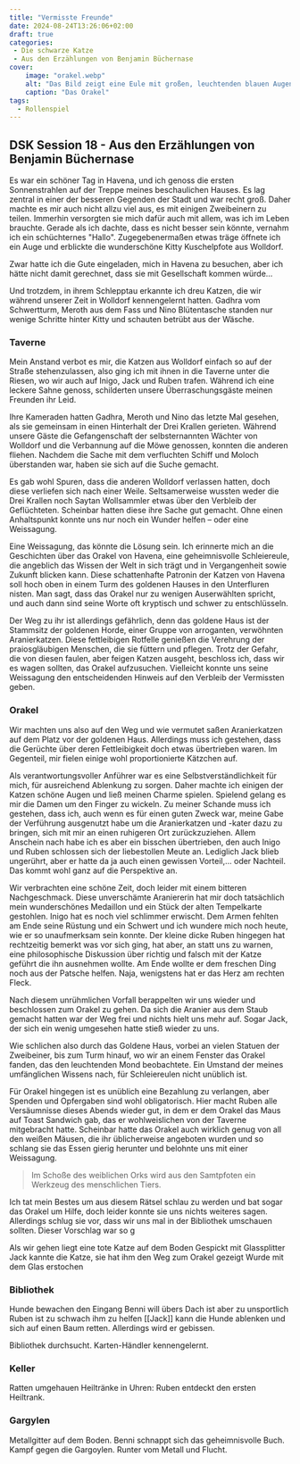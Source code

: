 ```yaml
---
title: "Vermisste Freunde"
date: 2024-08-24T13:26:06+02:00
draft: true
categories:
 - Die schwarze Katze
 - Aus den Erzählungen von Benjamin Büchernase
cover:
    image: "orakel.webp"
    alt: "Das Bild zeigt eine Eule mit großen, leuchtenden blauen Augen, die auf einem Fensterbrett in einer alten Steinruine sitzt. Die Szene wird von einem hellen Vollmond im Hintergrund erleuchtet, der durch das Fenster scheint und die Umgebung in ein sanftes, bläuliches Licht taucht. Die Eule ist detailliert dargestellt, mit schimmernden blauen und weißen Federn, die im Licht des Mondes glitzern. Die Umgebung um die Eule herum ist dunkel und geheimnisvoll, was eine mystische und magische Atmosphäre erzeugt."
    caption: "Das Orakel"
tags:
  - Rollenspiel
---
```


## DSK Session 18 - Aus den Erzählungen von Benjamin Büchernase

Es war ein schöner Tag in Havena, und ich genoss die ersten Sonnenstrahlen auf der Treppe meines beschaulichen Hauses. Es lag zentral in einer der besseren Gegenden der Stadt und war recht groß. Daher machte es mir auch nicht allzu viel aus, es mit einigen Zweibeinern zu teilen. Immerhin versorgten sie mich dafür auch mit allem, was ich im Leben brauchte. Gerade als ich dachte, dass es nicht besser sein könnte, vernahm ich ein schüchternes "Hallo". Zugegebenermaßen etwas träge öffnete ich ein Auge und erblickte die wunderschöne Kitty Kuschelpfote aus Wolldorf.

Zwar hatte ich die Gute eingeladen, mich in Havena zu besuchen, aber ich hätte nicht damit gerechnet, dass sie mit Gesellschaft kommen würde…

Und trotzdem, in ihrem Schlepptau erkannte ich dreu Katzen, die wir während unserer Zeit in Wolldorf kennengelernt hatten. Gadhra vom Schwertturm, Meroth aus dem Fass und Nino Blütentasche standen nur wenige Schritte hinter Kitty und schauten betrübt aus der Wäsche.

### Taverne

Mein Anstand verbot es mir, die Katzen aus Wolldorf einfach so auf der Straße stehenzulassen, also ging ich mit ihnen in die Taverne unter die Riesen, wo wir auch auf Inigo, Jack und Ruben trafen. Während ich eine leckere Sahne genoss, schilderten unsere Überraschungsgäste meinen Freunden ihr Leid.

Ihre Kameraden hatten Gadhra, Meroth und Nino das letzte Mal gesehen, als sie gemeinsam in einen Hinterhalt der Drei Krallen gerieten. Während unsere Gäste die Gefangenschaft der selbsternannten Wächter von Wolldorf und die Verbannung auf die Möwe genossen, konnten die anderen fliehen. Nachdem die Sache mit dem verfluchten Schiff und Moloch überstanden war, haben sie sich auf die Suche gemacht.

Es gab wohl Spuren, dass die anderen Wolldorf verlassen hatten, doch diese verliefen sich nach einer Weile. Seltsamerweise wussten weder die Drei Krallen noch Saytan Wollsammler etwas über den Verbleib der Geflüchteten. Scheinbar hatten diese ihre Sache gut gemacht. Ohne einen Anhaltspunkt konnte uns nur noch ein Wunder helfen – oder eine Weissagung.

Eine Weissagung, das könnte die Lösung sein. Ich erinnerte mich an die Geschichten über das Orakel von Havena, eine geheimnisvolle Schleiereule, die angeblich das Wissen der Welt in sich trägt und in Vergangenheit sowie Zukunft blicken kann. Diese schattenhafte Patronin der Katzen von Havena soll hoch oben in einem Turm des goldenen Hauses in den Unterfluren nisten. Man sagt, dass das Orakel nur zu wenigen Auserwählten spricht, und auch dann sind seine Worte oft kryptisch und schwer zu entschlüsseln.

Der Weg zu ihr ist allerdings gefährlich, denn das goldene Haus ist der Stammsitz der goldenen Horde, einer Gruppe von arroganten, verwöhnten Aranierkatzen. Diese fettleibigen Rotfelle genießen die Verehrung der praiosgläubigen Menschen, die sie füttern und pflegen. Trotz der Gefahr, die von diesen faulen, aber feigen Katzen ausgeht, beschloss ich, dass wir es wagen sollten, das Orakel aufzusuchen. Vielleicht konnte uns seine Weissagung den entscheidenden Hinweis auf den Verbleib der Vermissten geben. 

### Orakel

Wir machten uns also auf den Weg und wie vermutet saßen Aranierkatzen auf dem Platz vor der goldenen Haus. Allerdings muss ich gestehen, dass die Gerüchte über deren Fettleibigkeit doch etwas übertrieben waren. Im Gegenteil, mir fielen einige wohl proportionierte Kätzchen auf.

Als verantwortungsvoller Anführer war es eine Selbstverständlichkeit für mich, für ausreichend Ablenkung zu sorgen. Daher machte ich einigen der Katzen schöne Augen und ließ meinen Charme spielen. Spielend gelang es mir die Damen um den Finger zu wickeln. Zu meiner Schande muss ich gestehen, dass ich, auch wenn es für einen guten Zweck war, meine Gabe der Verführung ausgenutzt habe um die Aranierkatzen und -kater dazu zu bringen, sich mit mir an einen ruhigeren Ort zurückzuziehen. Allem Anschein nach habe ich es aber ein bisschen übertrieben, den auch Inigo und Ruben schlossen sich der liebestollen Meute an. Lediglich Jack blieb ungerührt, aber er hatte da ja auch einen gewissen Vorteil,... oder Nachteil. Das kommt wohl ganz auf die Perspektive an.

Wir verbrachten eine schöne Zeit, doch leider mit einem bitteren Nachgeschmack. Diese unverschämte Araniererin hat mir doch tatsächlich mein wunderschönes Medaillon und ein Stück der alten Tempelkarte gestohlen. Inigo hat es noch viel schlimmer erwischt. Dem Armen fehlten am Ende seine Rüstung und ein Schwert und ich wundere mich noch heute, wie er so unaufmerksam sein konnte. Der kleine dicke Ruben hingegen hat rechtzeitig bemerkt was vor sich ging, hat aber, an statt uns zu warnen, eine philosophische Diskussion über richtig und falsch mit der Katze geführt die ihn ausnehmen wollte. Am Ende wollte er dem freschen Ding noch aus der Patsche helfen. Naja, wenigstens hat er das Herz am rechten Fleck.

Nach diesem unrühmlichen Vorfall berappelten wir uns wieder und beschlossen zum Orakel zu gehen. Da sich die Aranier aus dem Staub gemacht hatten war der Weg frei und nichts hielt uns mehr auf. Sogar Jack, der sich ein wenig umgesehen hatte stieß wieder zu uns. 

Wie schlichen also durch das Goldene Haus, vorbei an vielen Statuen der Zweibeiner, bis zum Turm hinauf, wo wir an einem Fenster das Orakel fanden, das den leuchtenden Mond beobachtete. Ein Umstand der meines umfänglichen Wissens nach, für Schleiereulen nicht unüblich ist.

Für Orakel hingegen ist es unüblich eine Bezahlung zu verlangen, aber Spenden und Opfergaben sind wohl obligatorisch. Hier macht Ruben alle Versäumnisse  dieses Abends wieder gut, in dem er dem Orakel das Maus auf Toast Sandwich gab, das er wohlweislichen von der Taverne mitgebracht hatte. Scheinbar hatte das Orakel auch wirklich genug von all den weißen Mäusen, die ihr üblicherweise angeboten wurden und so schlang sie das Essen gierig herunter und belohnte uns mit einer Weissagung.

> Im Schoße des weiblichen Orks wird aus den Samtpfoten ein Werkzeug des menschlichen Tiers.

Ich tat mein Bestes um aus diesem Rätsel schlau zu werden und bat sogar das Orakel um Hilfe, doch leider konnte sie uns nichts weiteres sagen. Allerdings schlug sie vor, dass wir uns mal in der Bibliothek umschauen sollten. Dieser Vorschlag war so g

Als wir gehen liegt eine tote Katze auf dem Boden
Gespickt mit Glassplitter
Jack kannte die Katze, sie hat ihm den Weg zum Orakel gezeigt
Wurde mit dem Glas erstochen

### Bibliothek

Hunde bewachen den Eingang
Benni will übers Dach ist aber zu unsportlich
Ruben ist zu schwach ihm zu helfen
[[Jack]] kann die Hunde ablenken und sich auf einen Baum retten.
Allerdings wird er gebissen.

Bibliothek durchsucht.
Karten-Händler kennengelernt.

### Keller

Ratten umgehauen
Heiltränke in Uhren: Ruben entdeckt den ersten Heiltrank.

### Gargylen

Metallgitter auf dem Boden.
Benni schnappt sich das geheimnisvolle Buch.
Kampf gegen die Gargoylen.
Runter vom Metall und Flucht.